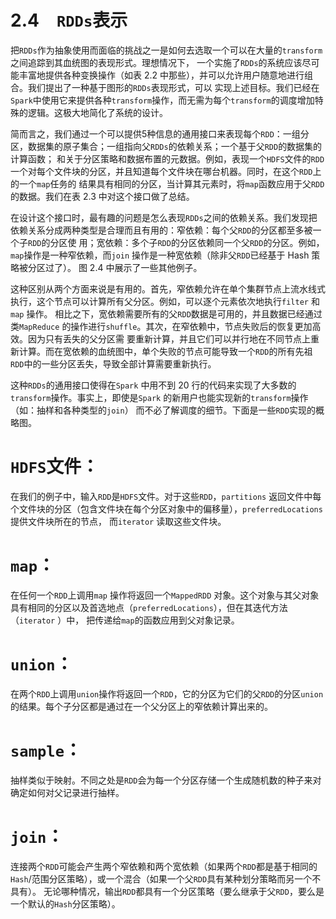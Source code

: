 # 2.4　`RDDs`表示

把`RDDs`作为抽象使用而面临的挑战之一是如何去选取一个可以在大量的`transform`之间追踪到其血统图的表现形式。理想情况下，
一个实施了`RDDs`的系统应该尽可能丰富地提供各种变换操作（如表 2.2 中那些），并可以允许用户随意地进行组合。我们提出了一种基于图形的`RDDs`表现形式，可以
实现上述目标。我们已经在`Spark`中使用它来提供各种`transform`操作，而无需为每个`transform`的调度增加特殊的逻辑。这极大地简化了系统的设计。

简而言之，我们通过一个可以提供5种信息的通用接口来表现每个`RDD`：一组分区，数据集的原子集合；一组指向父`RDDs`的依赖关系；一个基于父`RDD`的数据集的计算函数；
和关于分区策略和数据布置的元数据。例如，表现一个`HDFS`文件的`RDD`一个对每个文件块的分区，并且知道每个文件块在哪台机器。同时，在这个`RDD`上的一个`map`任务的
结果具有相同的分区，当计算其元素时，将`map`函数应用于父`RDD`的数据。我们在表 2.3 中对这个接口做了总结。

在设计这个接口时，最有趣的问题是怎么表现`RDDs`之间的依赖关系。我们发现把依赖关系分成两种类型是合理而且有用的：窄依赖：每个父`RDD`的分区都至多被一个子`RDD`的分区使
用；宽依赖：多个子`RDD`的分区依赖同一个父`RDD`的分区。例如，`map`操作是一种窄依赖，而`join` 操作是一种宽依赖（除非父`RDD`已经基于 Hash 策略被分区过了）。
图 2.4 中展示了一些其他例子。

这种区别从两个方面来说是有用的。首先，窄依赖允许在单个集群节点上流水线式执行，这个节点可以计算所有父分区。例如，可以逐个元素依次地执行`filter` 和`map` 操作。
相比之下，宽依赖需要所有的父`RDD`数据是可用的，并且数据已经通过类`MapReduce` 的操作进行`shuffle`。其次，在窄依赖中，节点失败后的恢复更加高效。因为只有丢失的父分区需
要重新计算，并且它们可以并行地在不同节点上重新计算。而在宽依赖的血统图中，单个失败的节点可能导致一个`RDD`的所有先祖`RDD`中的一些分区丢失，导致全部计算需要重新执行。

这种`RDDs`的通用接口使得在`Spark` 中用不到 20 行的代码来实现了大多数的`transform`操作。事实上，即使是`Spark` 的新用户也能实现新的`transform`操作（如：抽样和各种类型的`join`）
而不必了解调度的细节。下面是一些`RDD`实现的概略图。

# `HDFS`文件：
在我们的例子中，输入`RDD`是`HDFS`文件。对于这些`RDD`，`partitions` 返回文件中每个文件块的分区（包含文件块在每个分区对象中的偏移量），`preferredLocations` 提供文件块所在的节点，
而`iterator` 读取这些文件块。

# `map`：
在任何一个`RDD`上调用`map` 操作将返回一个`MappedRDD` 对象。这个对象与其父对象具有相同的分区以及首选地点（`preferredLocations`），但在其迭代方法（`iterator` ）中，
把传递给`map`的函数应用到父对象记录。

# `union`：
在两个`RDD`上调用`union`操作将返回一个`RDD`，它的分区为它们的父`RDD`的分区`union`的结果。每个子分区都是通过在一个父分区上的窄依赖计算出来的。

# `sample`：
抽样类似于映射。不同之处是`RDD`会为每一个分区存储一个生成随机数的种子来对确定如何对父记录进行抽样。

# `join`：
连接两个`RDD`可能会产生两个窄依赖和两个宽依赖（如果两个`RDD`都是基于相同的`Hash`/范围分区策略），或一个混合（如果一个父`RDD`具有某种划分策略而另一个不具有）。
无论哪种情况，输出`RDD`都具有一个分区策略（要么继承于父`RDD`，要么是一个默认的`Hash`分区策略）。




